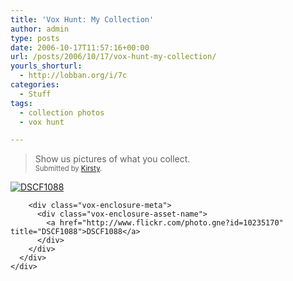 ```yaml
---
title: 'Vox Hunt: My Collection'
author: admin
type: posts
date: 2006-10-17T11:57:16+00:00
url: /posts/2006/10/17/vox-hunt-my-collection/
yourls_shorturl:
  - http://lobban.org/i/7c
categories:
  - Stuff
tags:
  - collection photos
  - vox hunt

---
```

> Show us pictures of what you collect. &#160;   
> <span style="font-size: 0.8em">Submitted by <a class="enclosure-inline-user" href="http://kezz155.vox.com/">Kirsty</a>.</span>

<div class="vox-enclosure vox-enclosure-center vox-enclosure-large vox-photo-enclosure">
  <div class="vox-enclosure-inner">
    <div class="vox-enclosure-list">
      <div class="vox-enclosure-item vox-photo-asset vox-last">
        <div class="vox-enclosure-image">
          <a href="http://www.flickr.com/photo.gne?id=10235170" title="DSCF1088"><img alt="DSCF1088" class="asset asset-image at-xid-6a01348743f8e2970c0133f423d9a8970b" src="http://nonimage.typepad.com/.a/6a01348743f8e2970c0133f423d9a8970b-320pi" /></a>
        </div>
        
        <div class="vox-enclosure-meta">
          <div class="vox-enclosure-asset-name">
            <a href="http://www.flickr.com/photo.gne?id=10235170" title="DSCF1088">DSCF1088</a>
          </div>
        </div>
      </div>
    </div>
  </div>
</div>

<div>
</div>